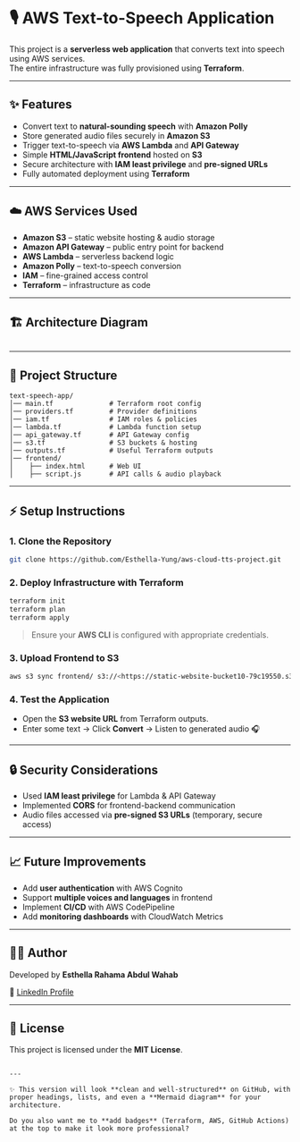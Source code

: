 
# 🎙️ AWS Text-to-Speech Application  

This project is a **serverless web application** that converts text into speech using AWS services.  
The entire infrastructure was fully provisioned using **Terraform**.  

---

## ✨ Features  
- Convert text to **natural-sounding speech** with **Amazon Polly**  
- Store generated audio files securely in **Amazon S3**  
- Trigger text-to-speech via **AWS Lambda** and **API Gateway**  
- Simple **HTML/JavaScript frontend** hosted on **S3**  
- Secure architecture with **IAM least privilege** and **pre-signed URLs**  
- Fully automated deployment using **Terraform**  

---

## ☁️ AWS Services Used  
- **Amazon S3** – static website hosting & audio storage  
- **Amazon API Gateway** – public entry point for backend  
- **AWS Lambda** – serverless backend logic  
- **Amazon Polly** – text-to-speech conversion  
- **IAM** – fine-grained access control  
- **Terraform** – infrastructure as code  

---

## 🏗️ Architecture Diagram  

```"C:\Users\RahamaEsthellaAbdulW\Downloads\text-speech.drawio.png"

````

---

## 📂 Project Structure

```
text-speech-app/
│── main.tf              # Terraform root config
│── providers.tf         # Provider definitions
│── iam.tf               # IAM roles & policies
│── lambda.tf            # Lambda function setup
│── api_gateway.tf       # API Gateway config
│── s3.tf                # S3 buckets & hosting
│── outputs.tf           # Useful Terraform outputs
│── frontend/
│    ├── index.html      # Web UI
│    ├── script.js       # API calls & audio playback
```

---

## ⚡ Setup Instructions

### 1. Clone the Repository

```bash
git clone https://github.com/Esthella-Yung/aws-cloud-tts-project.git
```

### 2. Deploy Infrastructure with Terraform

```bash
terraform init
terraform plan
terraform apply
```

> Ensure your **AWS CLI** is configured with appropriate credentials.

### 3. Upload Frontend to S3

```bash
aws s3 sync frontend/ s3://<https://static-website-bucket10-79c19550.s3.us-east-1.amazonaws.com/index.html>
```

### 4. Test the Application

* Open the **S3 website URL** from Terraform outputs.
* Enter some text → Click **Convert** → Listen to generated audio 🎧

---

## 🔒 Security Considerations

* Used **IAM least privilege** for Lambda & API Gateway
* Implemented **CORS** for frontend-backend communication
* Audio files accessed via **pre-signed S3 URLs** (temporary, secure access)

---

## 📈 Future Improvements

* Add **user authentication** with AWS Cognito
* Support **multiple voices and languages** in frontend
* Implement **CI/CD** with AWS CodePipeline
* Add **monitoring dashboards** with CloudWatch Metrics

---

## 🧑‍💻 Author

Developed by **Esthella Rahama Abdul Wahab**

💼 [LinkedIn Profile](https://www.linkedin.com/in/esthella-rahama-abdul-wahab)

---

## 📜 License

This project is licensed under the **MIT License**.

```

---

✨ This version will look **clean and well-structured** on GitHub, with proper headings, lists, and even a **Mermaid diagram** for your architecture.  

Do you also want me to **add badges** (Terraform, AWS, GitHub Actions) at the top to make it look more professional?
```
